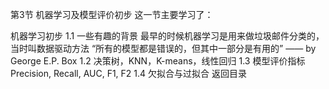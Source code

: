 第3节 机器学习及模型评价初步
这一节主要学习了：

机器学习初步
1.1 一些有趣的背景
最早的时候机器学习是用来做垃圾邮件分类的，当时叫数据驱动方法
“所有的模型都是错误的，但其中一部分是有用的” —— by George E.P. Box
1.2 决策树，KNN，K-means，线性回归
1.3 模型评价指标 Precision, Recall, AUC, F1, F2
1.4 欠拟合与过拟合
返回目录
